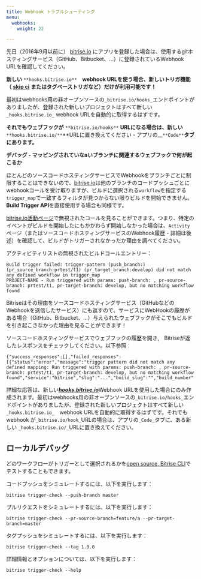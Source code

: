 ```yaml
---
title: Webhook トラブルシューティング
menu:
  webhooks:
    weight: 22

---
```

先日（2016年9月以前に） [bitrise.io](https://www.bitrise.io) にアプリを登録した場合は、使用するgitホスティングサービス（GitHub、Bitbucket、...）に登録されているWebhook URLを確認してください。

**新しい**  `**hooks.bitrise.io**`　**webhook URLを使う場合、新しいトリガ機能（** [**skip ci**](https://bitrise-io.github.io/devcenter/tips-and-tricks/skip-a-build/) **またはタグベーストリガなど）だけが利用可能です！**

最初はwebhooks用の非オープンソースの`_bitrise.io/hooks_`エンドポイントがありましたが、登録された新しいプロジェクトはすべて新しい`_hooks.bitrise.io_` webhook URLを自動的に取得するはずです。

**それでもウェブフックが** `**bitrise.io/hooks**` **URLになる場合は、新しい** `**hooks.bitrise.io/**`**URLに置き換えてください - アプリの__`**Code**`**タブにあります。**

**デバッグ - マッピングされていなaいブランチに関連するウェブフックで何が起こるか**

ほとんどのソースコードホスティングサービスでWebhookをブランチごとに制限することはできないので、[bitrise.io](https://www.bitrise.io)は他のブランチのコードプッシュごとにwebhookコールを受け取りますが、ビルドに選択される`workflow`を指定する`trigger_map`で一致するフィルタが見つからない限りビルドを開始できません。 **Build Trigger API**を直接使用する場合も同様です。

[bitrise.io活動ページ](http://www.bitrise.io/activity)で無視されたコールを見ることができます。つまり、特定のイベントがビルドを開始したにもかかわらず開始しなかった場合は、`Activity`ページ（またはソースコードホスティングサービスのWebhook履歴 - 詳細は後述）を確認して、ビルドがトリガーされなかったか理由を調べてください。

アクティビティリストの無視されたビルドコールエントリー：

    Build trigger failed: trigger-pattern (push_branch:) (pr_source_branch:prtest/t1) (pr_target_branch:develop) did not match any defined workflow in trigger_map
    PROJECT-NAME - Run triggered with params: push-branch: , pr-source-branch: prtest/t1, pr-target-branch: develop, but no matching workflow found

Bitriseはその理由をソースコードホスティングサービス（GitHubなどのWebhookを送信したサービス）にも返すので、サービスにWebHookの履歴がある場合（GitHub、Bitbucket、...）与えられたウェブフックがそこでもビルドを引き起こさなかった理由を見ることができます！

ソースコードホスティングサービスでウェブフックの履歴を開き,　Bitriseが返したレスポンスをチェックしてください。以下参照：

    {"success_responses":[],"failed_responses":[{"status":"error","message":"trigger pattern did not match any defined mapping: Run triggered with params: push-branch: , pr-source-branch: prtest/t1, pr-target-branch: develop, but no matching workflow found","service":"bitrise","slug":"...","build_slug":"","build_number":0,"build_url":"","triggered_workflow":""}]}

詳細な応答は、新しい[**_hooks.bitrise.io_**](https://hooks.bitrise.io)Webhook URLを使用した場合にのみ作成されます。最初はwebhooks用の非オープンソースの`_bitrise.io/hooks_`エンドポイントがありましたが、登録された新しいプロジェクトはすべて新しい`_hooks.bitrise.io_`　webhook URLを自動的に取得するはずです。それでもwebhook が`_bitrise.io/hook_`URLの場合は、アプリの`_Code_`タブに、ある新しい `_hooks.bitrise.io/_`URLに置き換えてください。

## ローカルデバッグ

どのワークフローがトリガーとして選択されるかを[open source, Bitrise CLI](https://www.bitrise.io/cli)でテストすることもできます。

コードプッシュをシミュレートするには、以下を実行します：

    bitrise trigger-check --push-branch master

プルリクエストをシミュレートするには、以下を実行します：

    bitrise trigger-check --pr-source-branch=feature/a --pr-target-branch=master

タグプッシュをシミュレートするには、以下を実行します：

    bitrise trigger-check --tag 1.0.0

詳細情報とオプションについては、以下を実行します：

    bitrise trigger-check --help